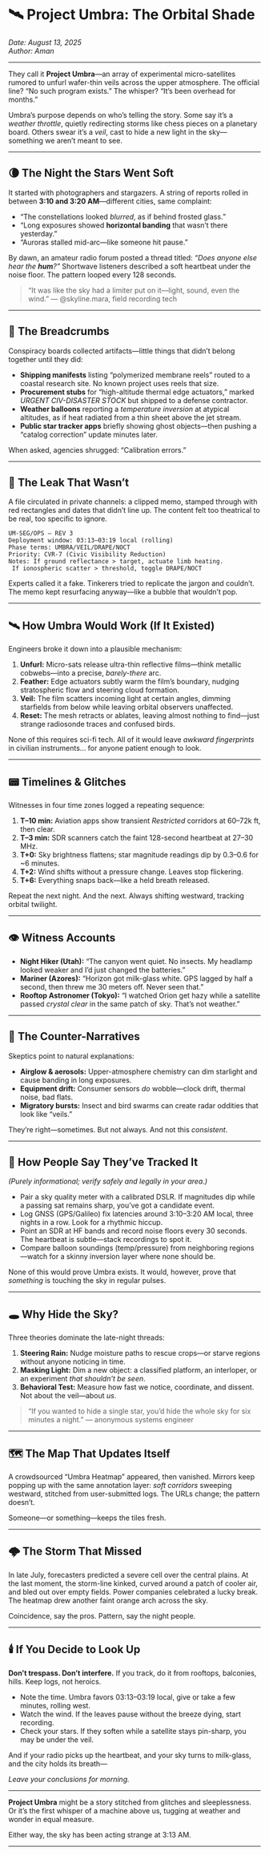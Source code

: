 <h1>🛰️ Project Umbra: The Orbital Shade</h1>

<p><em>Date: August 13, 2025</em><br><em>Author: Aman</em></p>

<hr />

<p>They call it <strong>Project Umbra</strong>—an array of experimental micro-satellites rumored to unfurl wafer-thin veils across the upper atmosphere. The official line? “No such program exists.” The whisper? “It’s been overhead for months.”</p>

<p>Umbra’s purpose depends on who’s telling the story. Some say it’s a <em>weather throttle</em>, quietly redirecting storms like chess pieces on a planetary board. Others swear it’s a <em>veil</em>, cast to hide a new light in the sky—something we aren’t meant to see.</p>

<hr />

<h2>🌘 The Night the Stars Went Soft</h2>

<p>It started with photographers and stargazers. A string of reports rolled in between <strong>3:10 and 3:20 AM</strong>—different cities, same complaint:</p>

<ul>
  <li>“The constellations looked <em>blurred</em>, as if behind frosted glass.”</li>
  <li>“Long exposures showed <strong>horizontal banding</strong> that wasn’t there yesterday.”</li>
  <li>“Auroras stalled mid-arc—like someone hit pause.”</li>
</ul>

<p>By dawn, an amateur radio forum posted a thread titled: <em>“Does anyone else hear the <strong>hum</strong>?”</em> Shortwave listeners described a soft heartbeat under the noise floor. The pattern looped every 128 seconds.</p>

<blockquote>
  “It was like the sky had a limiter put on it—light, sound, even the wind.” — @skyline.mara, field recording tech
</blockquote>

<hr />

<h2>🧩 The Breadcrumbs</h2>

<p>Conspiracy boards collected artifacts—little things that didn’t belong together until they did:</p>

<ul>
  <li><strong>Shipping manifests</strong> listing “polymerized membrane reels” routed to a coastal research site. No known project uses reels that size.</li>
  <li><strong>Procurement stubs</strong> for “high-altitude thermal edge actuators,” marked <em>URGENT CIV-DISASTER STOCK</em> but shipped to a defense contractor.</li>
  <li><strong>Weather balloons</strong> reporting a <em>temperature inversion</em> at atypical altitudes, as if heat radiated from a thin sheet above the jet stream.</li>
  <li><strong>Public star tracker apps</strong> briefly showing ghost objects—then pushing a “catalog correction” update minutes later.</li>
</ul>

<p>When asked, agencies shrugged: “Calibration errors.”</p>

<hr />

<h2>🧪 The Leak That Wasn’t</h2>

<p>A file circulated in private channels: a clipped memo, stamped through with red rectangles and dates that didn’t line up. The content felt too theatrical to be real, too specific to ignore.</p>

<pre><code>UM-SEG/OPS — REV 3
Deployment window: 03:13–03:19 local (rolling)
Phase terms: UMBRA/VEIL/DRAPE/NOCT
Priority: CVR-7 (Civic Visibility Reduction)
Notes: If ground reflectance &gt; target, actuate limb heating.<br/> If ionospheric scatter &gt; threshold, toggle DRAPE/NOCT
</code></pre>

<p>Experts called it a fake. Tinkerers tried to replicate the jargon and couldn’t. The memo kept resurfacing anyway—like a bubble that wouldn’t pop.</p>

<hr />

<h2>🛰️ How Umbra Would Work (If It Existed)</h2>

<p>Engineers broke it down into a plausible mechanism:</p>

<ol>
  <li><strong>Unfurl:</strong> Micro-sats release ultra-thin reflective films—think metallic cobwebs—into a precise, <em>barely-there</em> arc.</li>
  <li><strong>Feather:</strong> Edge actuators subtly warm the film’s boundary, nudging stratospheric flow and steering cloud formation.</li>
  <li><strong>Veil:</strong> The film scatters incoming light at certain angles, dimming starfields from below while leaving orbital observers unaffected.</li>
  <li><strong>Reset:</strong> The mesh retracts or ablates, leaving almost nothing to find—just strange radiosonde traces and confused birds.</li>
</ol>

<p>None of this requires sci-fi tech. All of it would leave <em>awkward fingerprints</em> in civilian instruments… for anyone patient enough to look.</p>

<hr />

<h2>📟 Timelines & Glitches</h2>

<p>Witnesses in four time zones logged a repeating sequence:</p>

<ol>
  <li><strong>T–10 min:</strong> Aviation apps show transient <em>Restricted</em> corridors at 60–72k ft, then clear.</li>
  <li><strong>T–3 min:</strong> SDR scanners catch the faint 128-second heartbeat at 27–30 MHz.</li>
  <li><strong>T+0:</strong> Sky brightness flattens; star magnitude readings dip by 0.3–0.6 for ~6 minutes.</li>
  <li><strong>T+2:</strong> Wind shifts without a pressure change. Leaves stop flickering.</li>
  <li><strong>T+6:</strong> Everything snaps back—like a held breath released.</li>
</ol>

<p>Repeat the next night. And the next. Always shifting westward, tracking orbital twilight.</p>

<hr />

<h2>👁️ Witness Accounts</h2>

<ul>
  <li><strong>Night Hiker (Utah):</strong> “The canyon went quiet. No insects. My headlamp looked weaker and I’d just changed the batteries.”</li>
  <li><strong>Mariner (Azores):</strong> “Horizon got milk-glass white. GPS lagged by half a second, then threw me 30 meters off. Never seen that.”</li>
  <li><strong>Rooftop Astronomer (Tokyo):</strong> “I watched Orion get hazy while a satellite passed <em>crystal clear</em> in the same patch of sky. That’s not weather.”</li>
</ul>

<hr />

<h2>🧭 The Counter-Narratives</h2>

<p>Skeptics point to natural explanations:</p>

<ul>
  <li><strong>Airglow &amp; aerosols:</strong> Upper-atmosphere chemistry can dim starlight and cause banding in long exposures.</li>
  <li><strong>Equipment drift:</strong> Consumer sensors <em>do</em> wobble—clock drift, thermal noise, bad flats.</li>
  <li><strong>Migratory bursts:</strong> Insect and bird swarms can create radar oddities that look like “veils.”</li>
</ul>

<p>They’re right—sometimes. But not always. And not this <em>consistent</em>.</p>

<hr />

<h2>🔧 How People Say They’ve Tracked It</h2>

<p><em>(Purely informational; verify safely and legally in your area.)</em></p>

<ul>
  <li>Pair a sky quality meter with a calibrated DSLR. If magnitudes dip while a passing sat remains sharp, you’ve got a candidate event.</li>
  <li>Log GNSS (GPS/Galileo) fix latencies around 3:10–3:20 AM local, three nights in a row. Look for a rhythmic hiccup.</li>
  <li>Point an SDR at HF bands and record noise floors every 30 seconds. The heartbeat is subtle—stack recordings to spot it.</li>
  <li>Compare balloon soundings (temp/pressure) from neighboring regions—watch for a skinny inversion layer where none should be.</li>
</ul>

<p>None of this would prove Umbra exists. It would, however, prove that <em>something</em> is touching the sky in regular pulses.</p>

<hr />

<h2>🕳️ Why Hide the Sky?</h2>

<p>Three theories dominate the late-night threads:</p>

<ol>
  <li><strong>Steering Rain:</strong> Nudge moisture paths to rescue crops—or starve regions without anyone noticing in time.</li>
  <li><strong>Masking Light:</strong> Dim a new object: a classified platform, an interloper, or an experiment <em>that shouldn’t be seen</em>.</li>
  <li><strong>Behavioral Test:</strong> Measure how fast we notice, coordinate, and dissent. Not about the veil—about <em>us</em>.</li>
</ol>

<blockquote>
  “If you wanted to hide a single star, you’d hide the whole sky for six minutes a night.” — anonymous systems engineer
</blockquote>

<hr />

<h2>🗺️ The Map That Updates Itself</h2>

<p>A crowdsourced “Umbra Heatmap” appeared, then vanished. Mirrors keep popping up with the same annotation layer: <em>soft corridors</em> sweeping westward, stitched from user-submitted logs. The URLs change; the pattern doesn’t.</p>

<p>Someone—or something—keeps the tiles fresh.</p>

<hr />

<h2>🌩️ The Storm That Missed</h2>

<p>In late July, forecasters predicted a severe cell over the central plains. At the last moment, the storm-line kinked, curved around a patch of cooler air, and bled out over empty fields. Power companies celebrated a lucky break. The heatmap drew another faint orange arch across the sky.</p>

<p>Coincidence, say the pros. Pattern, say the night people.</p>

<hr />

<h2>🕯️ If You Decide to Look Up</h2>

<p><strong>Don’t trespass. Don’t interfere.</strong> If you track, do it from rooftops, balconies, hills. Keep logs, not heroics.</p>

<ul>
  <li>Note the time. Umbra favors 03:13–03:19 local, give or take a few minutes, rolling west.</li>
  <li>Watch the wind. If the leaves pause without the breeze dying, start recording.</li>
  <li>Check your stars. If they soften while a satellite stays pin-sharp, you may be under the veil.</li>
</ul>

<p>And if your radio picks up the heartbeat, and your sky turns to milk-glass, and the city holds its breath—</p>

<p><em>Leave your conclusions for morning.</em></p>

<hr />

<p><strong>Project Umbra</strong> might be a story stitched from glitches and sleeplessness. Or it’s the first whisper of a machine above us, tugging at weather and wonder in equal measure.</p>

<p>Either way, the sky has been acting strange at 3:13 AM.</p>

<hr />
